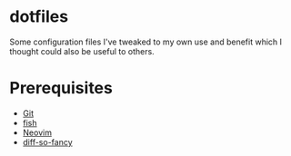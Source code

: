 dotfiles
========

Some configuration files I've tweaked to my own use and benefit which I thought could also be useful to others.

# Prerequisites

* [Git](https://git-scm.com/)
* [fish](https://fishshell.com/)
* [Neovim](https://neovim.io/)
* [diff-so-fancy](https://github.com/so-fancy/diff-so-fancy)
